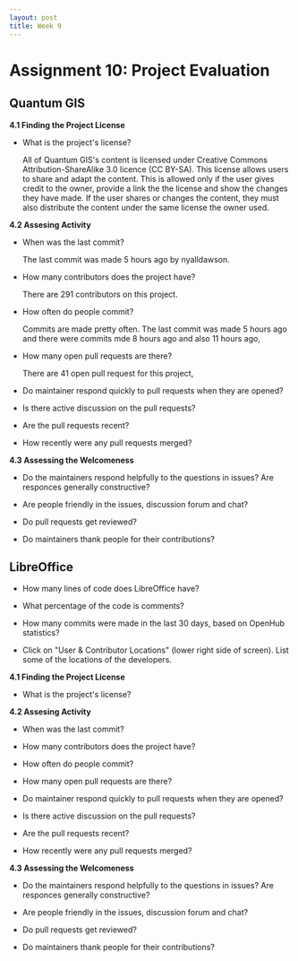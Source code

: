 ```yaml
---
layout: post
title: Week 9
---
```

# Assignment 10: Project Evaluation

## Quantum GIS
__4.1 Finding the Project License__

- What is the project's license?

   All of Quantum GIS's content is licensed under Creative Commons Attribution-ShareAlike 3.0 licence (CC BY-SA). This license allows users to share and adapt the content. This is allowed only if the user gives credit to the owner, provide a link the the license and show the changes they have made. If the user shares or changes the content, they must also distribute the content under the same license the owner used.
   
__4.2 Assesing Activity__

- When was the last commit?

   The last commit was made 5 hours ago by nyalldawson.

- How many contributors does the project have?

   There are 291 contributors on this project.

- How often do people commit?

   Commits are made pretty often. The last commit was made 5 hours ago and there were commits mde 8 hours ago and also 11 hours ago,

- How many open pull requests are there?

   There are 41 open pull request for this project,

- Do maintainer respond quickly to pull requests when they are opened?

- Is there active discussion on the pull requests?

- Are the pull requests recent?

- How recently were any pull requests merged?

__4.3 Assessing the Welcomeness__

- Do the maintainers respond helpfully to the questions in issues? Are responces generally constructive?

- Are people friendly in the issues, discussion forum and chat?

- Do pull requests get reviewed?

- Do maintainers thank people for their contributions?

## LibreOffice

- How many lines of code does LibreOffice have?
 
- What percentage of the code is comments?
 
- How many commits were made in the last 30 days, based on OpenHub statistics?
 
- Click on "User & Contributor Locations" (lower right side of screen). List some of the locations of
the developers.


__4.1 Finding the Project License__

- What is the project's license?
   
__4.2 Assesing Activity__

- When was the last commit?

- How many contributors does the project have?

- How often do people commit?

- How many open pull requests are there?

- Do maintainer respond quickly to pull requests when they are opened?

- Is there active discussion on the pull requests?

- Are the pull requests recent?

- How recently were any pull requests merged?

__4.3 Assessing the Welcomeness__

- Do the maintainers respond helpfully to the questions in issues? Are responces generally constructive?

- Are people friendly in the issues, discussion forum and chat?

- Do pull requests get reviewed?

- Do maintainers thank people for their contributions?
